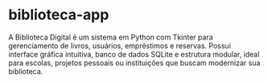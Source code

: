 # biblioteca-app
A Biblioteca Digital é um sistema em Python com Tkinter para gerenciamento de livros, usuários, empréstimos e reservas. Possui interface gráfica intuitiva, banco de dados SQLite e estrutura modular, ideal para escolas, projetos pessoais ou instituições que buscam modernizar sua biblioteca.
